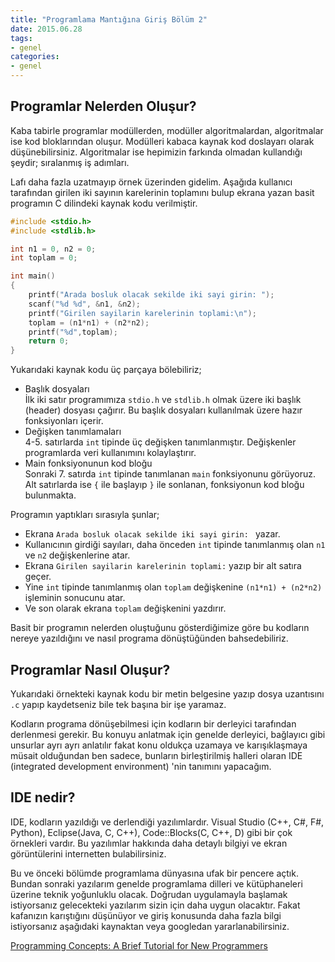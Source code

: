 ```yaml
---
title: "Programlama Mantığına Giriş Bölüm 2"
date: 2015.06.28
tags:
- genel
categories:
- genel
---
```


Programlar Nelerden Oluşur?
---------------------------
Kaba tabirle programlar modüllerden, modüller algoritmalardan, algoritmalar ise kod bloklarından oluşur. Modülleri kabaca kaynak kod doslayarı olarak düşünebilirsiniz. Algoritmalar ise hepimizin farkında olmadan kullandığı şeydir; sıralanmış iş adımları.

Lafı daha fazla uzatmayıp örnek üzerinden gidelim. Aşağıda kullanıcı tarafından girilen iki sayının karelerinin toplamını bulup ekrana yazan basit programın C dilindeki kaynak kodu verilmiştir.

``` c main.c
#include <stdio.h>
#include <stdlib.h>

int n1 = 0, n2 = 0;
int toplam = 0;

int main()
{
	printf("Arada bosluk olacak sekilde iki sayi girin: ");
	scanf("%d %d", &n1, &n2);
	printf("Girilen sayilarin karelerinin toplami:\n");
	toplam = (n1*n1) + (n2*n2);
	printf("%d",toplam);
	return 0;
}
```

Yukarıdaki kaynak kodu üç parçaya bölebiliriz;  

- Başlık dosyaları  
	İlk iki satır programımıza `stdio.h` ve `stdlib.h` olmak üzere iki başlık (header) dosyası çağırır. Bu başlık dosyaları kullanılmak üzere hazır fonksiyonları içerir.  
- Değişken tanımlamaları  
	4-5. satırlarda `int` tipinde üç değişken tanımlanmıştır. Değişkenler programlarda veri kullanımını kolaylaştırır.
- Main fonksiyonunun kod bloğu  
	Sonraki 7. satırda  `int` tipinde tanımlanan `main` fonksiyonunu görüyoruz.  Alt satırlarda ise `{` ile başlayıp `}` ile sonlanan, fonksiyonun kod bloğu bulunmakta.  

Programın yaptıkları sırasıyla şunlar;  

- Ekrana `Arada bosluk olacak sekilde iki sayi girin: ` yazar.  
- Kullanıcının girdiği sayıları, daha önceden `int` tipinde tanımlanmış olan `n1` ve `n2` değişkenlerine atar.  
- Ekrana `Girilen sayilarin karelerinin toplami:` yazıp bir alt satıra geçer.  
- Yine `int` tipinde tanımlanmış olan `toplam` değişkenine `(n1*n1) + (n2*n2)` işleminin sonucunu atar.  
- Ve son olarak ekrana `toplam` değişkenini yazdırır.  

Basit bir programın nelerden oluştuğunu gösterdiğimize göre bu kodların nereye yazıldığını ve nasıl programa dönüştüğünden bahsedebiliriz.  

Programlar Nasıl Oluşur?
------------------------

Yukarıdaki örnekteki kaynak kodu bir metin belgesine yazıp dosya uzantısını `.c` yapıp kaydetseniz bile tek başına bir işe yaramaz.  

Kodların programa dönüşebilmesi için kodların bir derleyici tarafından derlenmesi gerekir. Bu konuyu anlatmak için genelde derleyici, bağlayıcı gibi unsurlar ayrı ayrı anlatılır fakat konu oldukça uzamaya ve karışıklaşmaya müsait olduğundan ben sadece, bunların birleştirilmiş halleri olaran IDE (integrated development environment) 'nin tanımını yapacağım.  

IDE nedir?
----------

IDE, kodların yazıldığı ve derlendiği yazılımlardır. Visual Studio (C++, C#, F#, Python), Eclipse(Java, C, C++), Code::Blocks(C, C++, D) gibi bir çok örnekleri vardır. Bu yazılımlar hakkında daha detaylı bilgiyi ve ekran görüntülerini internetten bulabilirsiniz.  

Bu ve önceki bölümde programlama dünyasına ufak bir pencere açtık. Bundan sonraki yazılarım genelde programlama dilleri ve kütüphaneleri üzerine teknik yoğunluklu olacak. Doğrudan uygulamayla başlamak istiyorsanız gelecekteki yazılarım sizin için daha uygun olacaktır. Fakat kafanızın karıştığını düşünüyor ve giriş konusunda daha fazla bilgi istiyorsanız aşağıdaki kaynaktan veya googledan yararlanabilirsiniz.  

[Programming Concepts: A Brief Tutorial for New Programmers][Kaynak]

[Kaynak]: http://holowczak.com/programming-concepts-tutorial-programmers/
